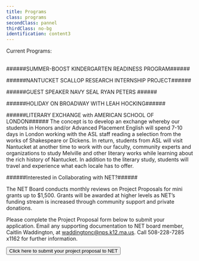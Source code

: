 ```yaml
---
title: Programs
class: programs
secondClass: pannel
thirdClass: no-bg
identification: content3
---
```

Current Programs:<br/><br/>

######SUMMER-BOOST KINDERGARTEN READINESS PROGRAM######


######NANTUCKET SCALLOP RESEARCH INTERNSHIP PROJECT######


######GUEST SPEAKER NAVY SEAL RYAN PETERS ######


######HOLIDAY ON BROADWAY WITH LEAH HOCKING######


######LITERARY EXCHANGE with AMERICAN SCHOOL OF LONDON######
The concept is to develop an exchange whereby our students in Honors and/or Advanced Placement English will spend 7-10 days in London working with the ASL staff reading a selection from the works of Shakespeare or Dickens.  In return, students from ASL will visit Nantucket at another time to work with our faculty, community experts and organizations to study Melville and other literary works while learning about the rich history of Nantucket.  In addition to the literary study, students will travel and experience what each locale has to offer.


######Interested in Collaborating with NET?###### 
 
The NET Board conducts monthly reviews on Project Proposals for mini grants up to $1,500. Grants will be awarded at higher levels as NET’s funding stream is increased through community support and private donations. 
 
Please complete the Project Proposal form below to submit your application. Email any supporting documentation to NET board member, Caitlin Waddington, at waddingtonc@nps.k12.ma.us. Call 508-228-7285 x1162 for further information.

<a href="/proposal-form.html"> <button id="form-link">Click here to submit your project proposal to NET</button></a>
